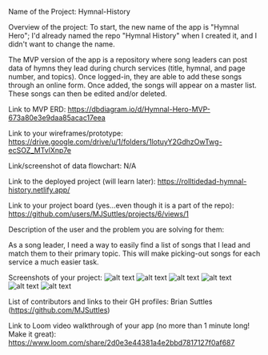 Name of the Project: Hymnal-History

Overview of the project: To start, the new name of the app is "Hymnal Hero"; I'd already named the repo "Hymnal History" when I created it, and I didn't want to change the name.

The MVP version of the app is a repository where song leaders can post data of hymns they lead during church services (title, hymnal, and page number, and topics). Once logged-in, they are able to add these songs through an online form. Once added, the songs will appear on a master list. These songs can then be edited and/or deleted.

Link to MVP ERD: https://dbdiagram.io/d/Hymnal-Hero-MVP-673a80e3e9daa85acac17eea

Link to your wireframes/prototype: https://drive.google.com/drive/u/1/folders/1lotuyY2GdhzOwTwg-ecSOZ_MTvlXnp7e

Link/screenshot of data flowchart: N/A

Link to the deployed project (will learn later): https://rolltidedad-hymnal-history.netlify.app/

Link to your project board (yes...even though it is a part of the repo): https://github.com/users/MJSuttles/projects/6/views/1

Description of the user and the problem you are solving for them:

As a song leader, I need a way to easily find a list of songs that I lead and match them to their primary topic. This will make picking-out songs for each service a much easier task.

Screenshots of your project: ![alt text](<Screenshot 2024-11-26 at 7.47.38 PM.png>)
![alt text](<Screenshot 2024-11-26 at 7.48.26 PM.png>) ![alt text](<Screenshot 2024-11-26 at 7.49.00 PM.png>) ![alt text](<Screenshot 2024-11-26 at 7.49.40 PM.png>) ![alt text](<Screenshot 2024-11-26 at 7.50.20 PM.png>) ![alt text](<Screenshot 2024-11-26 at 7.50.57 PM.png>)

List of contributors and links to their GH profiles: Brian Suttles (https://github.com/MJSuttles)

Link to Loom video walkthrough of your app (no more than 1 minute long! Make it great):
https://www.loom.com/share/2d0e3e44381a4e2bbd7817127f0af687
